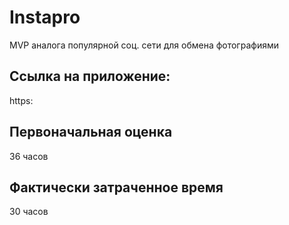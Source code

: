 # Instapro

MVP аналога популярной соц. сети для обмена фотографиями

## Ссылка на приложение:

https:

## Первоначальная оценка

36 часов

## Фактически затраченное время

30 часов